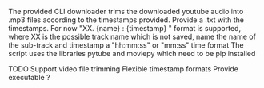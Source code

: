 The provided CLI downloader trims the downloaded youtube audio into .mp3 files according to the timestamps provided.
Provide a .txt with the timestamps. For now "XX. {name} : {timestamp} " format is supported, where XX is the possible track name which is not saved, name the name of the sub-track and timestamp a "hh:mm:ss" or "mm:ss" time format
The script uses the libraries pytube and moviepy which need to be pip installed


TODO
Support video file trimming
Flexible timestamp formats
Provide executable ?